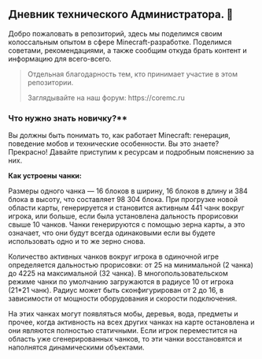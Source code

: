 ## Дневник технического Администратора. 🔧
Добро пожаловать в репозиторий, здесь мы поделимся своим колоссальным опытом в сфере Minecraft-разработке.
Поделимся советами, рекомендациями, а также сообщим откуда брать контент и информацию для всего-всего.

> Отдельная благодарность тем, кто принимает участие в этом репозитории.
> <p>Заглядывайте на наш форум: https://coremc.ru</p>

### Что нужно знать новичку?**

Вы должны быть понимать то, как работает Minecraft: генерация, поведение мобов и технические особенности. Вы это знаете? Прекрасно! Давайте приступим к ресурсам и подробным пояснению за них.

**Как устроены чанки:**

Размеры одного чанка — 16 блоков в ширину, 16 блоков в длину и 384 блока в высоту, что составляет 98 304 блока. При прогрузке новой области карты, генерируется и становится активным 441 чанк вокруг игрока, или больше, если была установлена дальность прорисовки свыше 10 чанков. Чанки генерируются с помощью зерна карты, а это означает, что они будут всегда одинаковыми если вы будете использовать одно и то же зерно снова.

Количество активных чанков вокруг игрока в одиночной игре определяется дальностью прорисовки: от 25 на минимальной (2 чанка) до 4225 на максимальной (32 чанка). В многопользовательском режиме чанки по умолчанию загружаются в радиусе 10 от игрока (21*21 чанк). Радиус может быть сконфигурирован от 2 до 16, в зависимости от мощности оборудования и скорости подключения.

На этих чанках могут появляться мобы, деревья, вода, предметы и прочее, когда активность на всех других чанках на карте остановлена и они являются полностью статичными. Если игрок переместится на область уже сгенерированных чанков, то эти чанки восстановятся и наполнятся динамическими объектами.
